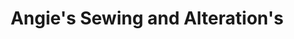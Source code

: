 ---
title: "Angie's Sewing and Alteration's"
url: /hampton/angies-sewing-and-alterations/
shop: tailor
---